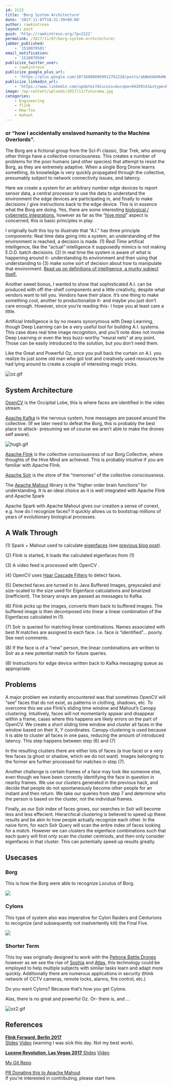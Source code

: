 ```yaml
---
id: 2122
title: 'Borg System Architecture'
date: '2017-11-07T18:31:39+00:00'
author: rawkintrevo
layout: post
guid: 'http://rawkintrevo.org/?p=2122'
permalink: /2017/11/07/borg-system-architecture/
jabber_published:
    - '1510079501'
email_notification:
    - '1510079504'
publicize_twitter_user:
    - rawkintrevo
publicize_google_plus_url:
    - 'https://plus.google.com/107169808969912762220/posts/abBm5AGHkHN'
publicize_linkedin_url:
    - 'https://www.linkedin.com/updates?discuss=&scope=94269141&stype=M&topic=6333732554021048320&type=U&a=O1tJ'
image: /wp-content/uploads/2017/11/futurama.jpg
categories:
    - Engineering
    - flink
    - How-Tos
    - mahout
---
```


### or “how I accidentally enslaved humanity to the Machine Overlords”.

The Borg are a fictional group from the Sci-Fi classic, Star Trek, who among other things have a collective consciousness. This creates a number of problems for the poor humans (and other species) that attempt to resist the Borg, as they are extremely adaptive. When a single Borg Drone learns something, its knowledge is very quickly propagated through the collective, presumably subject to network connectivity issues, and latency.

Here we create a system for an arbitrary number edge devices to report sensor data, a central processor to use the data to understand the environment the edge devices are participating in, and finally to make decisions / give instructions back to the edge device. This is in essence what the Borg are doing. Yes, there are some interesting [biological / cybernetic integrations](http://nypost.com/2015/10/25/five-amputees-show-off-the-amazing-advances-in-artificial-limbs/), however as far as the “[hive mind](http://memory-alpha.wikia.com/wiki/Hive_mind)” aspect is concerned, this is basic principles in play.

I originally built this toy to illustrate that “A.I.” has three principle components: Real time data going into a system, an understanding of the environment is reached, a decision is made. (1) *Real Time* artifical intelligence, like the “actual” intelligence it supposedly mimics is not making E.O.D. batch decisions. (2) In real time the system is aware of what is happening around it- understanding its environment and then using that understanding to (3) make some sort of decision about how to manipulate that environment. [Read up on definitions of intelligence, a murky subject itself.](https://en.wikipedia.org/wiki/Intelligence#Definitions)

Another sweet bonus, I wanted to show that sophisticated A.I. can be produced with off-the-shelf components and a little creativity, despite what vendors want to tell you. Vendors have their place. It’s one thing to make something cool, another to productionalize it- and maybe you just don’t care enough. However, since you’re reading this- I hope you at least care a little.

Artificial Intelligence is by no means synonymous with Deep Learning, though Deep Learning can be a very useful tool for building A.I. systems. This case does real time image recognition, and you’ll note does not invoke Deep Learning or even the less buzz-worthy “neural nets” at any point. Those can be easily introduced to the solution, but you don’t need them.

Like the Great and Powerful Oz, once you pull back the curtain on A.I. you realize its just some old man who got lost and creatively used resources he had lying around to create a couple of interesting magic tricks.

![oz.gif](https://i0.wp.com/rawkintrevo.org/wp-content/uploads/2017/11/oz.gif?resize=438%2C291&ssl=1)


## System Architecture

[OpenCV](https://opencv.org) is the Occipital Lobe, this is where faces are identified in the video stream.

[Apache Kafka](https://kafka.apache.org) is the nervous system, how messages are passed around the collective. (If we later need to defeat the Borg, this is probably the best place to attack- presuming we of course we aren’t able to make the drones self aware).

![hugh.gif](https://i0.wp.com/rawkintrevo.org/wp-content/uploads/2017/11/hugh.gif?resize=348%2C271&ssl=1)

[Apache Flink](http://flink.apache.org) is the collective consciousness of our Borg Collective, where thoughts of the Hive Mind are achieved. This is probably intuitive if you are familiar with Apache Flink.

[Apache Solr](http://lucene.apache.org/solr/) is the store of the “memories” of the collective consciousness.

The [Apache Mahout](http://mahout.apache.org) library is the “higher order brain functions” for understanding. It is an ideal choice as it is well integrated with Apache Flink and Apache Spark

Apache Spark with Apache Mahout gives our creation a sense of conext, e.g. how do I recognize faces? It quickly allows us to bootstrap millions of years of evolutionary biological processes.

## A Walk Through

(1) Spark + Mahout used to calculate [eigenfaces](https://en.wikipedia.org/wiki/Eigenface) (see [previous blog post](http://rawkintrevo.org/2016/11/10/deep-magic-volume-3-eigenfaces/)).

(2) Flink is started, it loads the calculated eigenfaces from (1)

(3) A video feed is processed with OpenCV .

(4) OpenCV uses [Haar Cascade Filters](https://docs.opencv.org/trunk/d7/d8b/tutorial_py_face_detection.html) to detect faces.

(5) Detected faces are turned in to Java Buffered Images, greyscaled and size-scaled to the size used for Eigenface calculations and binarized (inefficient). The binary arrays are passed as messages to Kafka.

(6) Flink picks up the images, converts them back to buffered images. The buffered image is then decomposed into linear a linear combination of the Eigenfaces calculated in (1).

(7) Solr is queried for matching linear combinations. Names associated with best *N* matches are assigned to each face. I.e. face is “identified”… poorly. See next comments.

(8) If the face is of a “new” person, the linear combinations are written to Solr as a new potential match for future queries.

(8) Instructions for edge device written back to Kafka messaging queue as appropriate.

## Problems

A major problem we instantly encountered was that sometimes OpenCV will “see” faces that do not exist, as patterns in clothing, shadows, etc. To overcome this we use Flink’s sliding time window and Mahout’s Canopy clustering. Intuitively, faces will not momentarily appear and disappear within a frame, cases where this happens are likely errors on the part of OpenCV. We create a short sliding time window and cluster all faces in the window based on their X, Y coordinates. Canopy clustering is used because it is able to cluster all faces in one pass, reducing the amount of introduced latency. This step happens between step (6) and (7)

In the resulting clusters there are either lots of faces (a true face) or a very few faces (a ghost or shadow, which we do not want). Images belonging to the former are further processed for matches in step (7).

Another challenge is certain frames of a face may look like someone else, even though we have been correctly identifying the face in question in nearby frames. We use our clusters generated in the previous hack, and decide that people do not spontaneously become other people for an instant and then return. We take our queries from step 7 and determine who the person is based on the cluster, not the individual frames.

Finally, as our Solr index of faces grows, our searches in Solr will become less and less effecient. Hierarchical clustering is believed to speed up these results and be akin to how people actually recognize each other. In the naive form, for each Solr Query will scan the entire index of faces looking for a match. However we can clusters the eigenface combinations such that each query will first only scan the cluster centriods, and then only consider eigenfaces in that cluster. This can potentially speed up results greatly.

## Usecases

### Borg

This is how the Borg were able to recognize Locutus of Borg.

![](https://i0.wp.com/www.startrek.com/legacy_media/images/200508/ds9-401-locutus-at-wolf359/320x240.jpg?w=685)

### Cylons

This type of system also was imperative for Cylon Raiders and Centurions to recognize (and subsequently not inadvertently kill) the Final Five.

![](https://i0.wp.com/i.pinimg.com/originals/48/db/08/48db080c8b9d14500e65f8da56a3998c.jpg?w=685&ssl=1)

### Shorter Term

This toy was originally designed to work with the [Petrone Battle Drones](https://www.amazon.com/Quadcopter-Battle-Drone-Bundle-Multiplayer/dp/B01MDU3363/ref=sr_1_5?s=toys-and-games&ie=UTF8) however as we see the rise of [Sophia](http://sophiabot.com) and [Atlas](https://www.bostondynamics.com/atlas), this technology could be employed to help multiple subjects with similar tasks learn and adapt more quickly. Additionally there are numerous applications in security (think network of CCTV cameras, remote locks, alarms, fire control, etc.)

Do you want Cylons? Because that’s how you get Cylons.

Alas, there is no great and powerful Oz. Or- there is, and …

![oz2.gif](https://i0.wp.com/rawkintrevo.org/wp-content/uploads/2017/11/oz2.gif?resize=420%2C307&ssl=1)

## References

**<span style="text-decoration:underline;">Flink Forward, Berlin 2017</span>**  
[Slides](https://www.slideshare.net/FlinkForward/flink-forward-berlin-2017-trevor-grant-do-i-know-you-real-time-facial-recognition-with-an-apache-stack) [Video](https://www.youtube.com/watch?v=DEQzoclTzbY) (warning I was sick this day. Not my best work).

<span style="text-decoration:underline;">**Lucene Revolution, Las Vegas 2017** </span>[Slides](https://www.slideshare.net/lucidworks/solr-and-machine-vision-scott-cote-lucidworks-trevor-grant-ibm) [Video](https://www.youtube.com/watch?v=wHBs_7VaScU)

[My Git Repo](https://github.com/rawkintrevo/cylons)

[PR Donating this to Apache Mahout](https://github.com/apache/mahout/pull/347)  
If you’re interested in contributing, please start here.